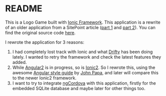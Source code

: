 # README

This is a Logo Game built with [Ionic Framework](http://ionicframework.com/). This application is a rewrite of an older application from a SitePoint article ([part 1](http://www.sitepoint.com/firefox-os-game-development-ionic-framework/) and [part 2](http://www.sitepoint.com/firefox-os-game-development-ionic-framework-part-2/)). You can find the original source code [here](https://github.com/aziflaj/yalg).

I rewrote the application for 3 reasons:

1. I had completely lost track with Ionic and what [Drifty](https://github.com/driftyco/) has been doing lately. I wanted to retry the framework and check the latest features they added.
2. While [Angular2](https://angular.io/) is in progress, so is [Ionic2](http://ionic.io/2). So I rewrote this, using the awesome [Angular style guide](https://github.com/johnpapa/angular-styleguide) by [John Papa](https://twitter.com/john_papa), and later will compare this to the newer Ionic2 framework.
3. I want to try to integrate [ngCordova](http://ngcordova.com/) with this application, firstly for the embedded SQLite database and maybe later for other things too.
